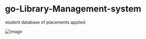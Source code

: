 # go-Library-Management-system
student database of placements applied


![image](https://user-images.githubusercontent.com/92938829/216122705-3317f8e5-049c-4f35-8a94-f580ea51564d.png)
